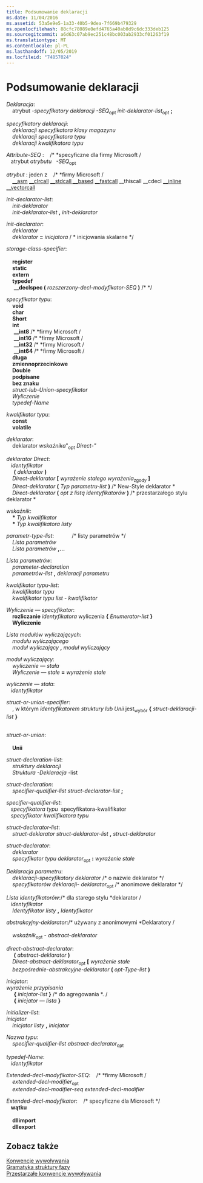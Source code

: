 ```yaml
---
title: Podsumowanie deklaracji
ms.date: 11/04/2016
ms.assetid: 53a5e9e5-1a33-40b5-9dea-7f669b479329
ms.openlocfilehash: 88cfc78089e0efd4765a40ab0d9c6dc333deb125
ms.sourcegitcommit: a6d63c07ab9ec251c48bc003ab2933cf01263f19
ms.translationtype: MT
ms.contentlocale: pl-PL
ms.lasthandoff: 12/05/2019
ms.locfileid: "74857024"
---
```

# <a name="summary-of-declarations"></a>Podsumowanie deklaracji

*Deklaracja*:<br/>
&nbsp;&nbsp;&nbsp;&nbsp;atrybut *-specyfikatory deklaracji* *-SEQ*<sub>opt</sub> *init-deklarator-list*<sub>opt</sub> **;**

*specyfikatory deklaracji*:<br/>
&nbsp;&nbsp;&nbsp;&nbsp;*deklaracji*<sub></sub> *specyfikatora klasy magazynu*<br/>
&nbsp;&nbsp;&nbsp;&nbsp;*deklaracji*<sub></sub> *specyfikatora typu*<br/>
&nbsp;&nbsp;&nbsp;&nbsp;*deklaracji*<sub></sub> *kwalifikatora typu*

*Attribute-SEQ* :&nbsp;&nbsp;&nbsp;&nbsp;/\* \*specyficzne dla firmy Microsoft /<br/>
&nbsp;&nbsp;&nbsp;atrybut *atrybutu* &nbsp; *-SEQ*<sub>opt</sub>

*atrybut* : jeden z&nbsp;&nbsp;&nbsp;&nbsp;/\* \*firmy Microsoft /<br/>
&nbsp;&nbsp;&nbsp;&nbsp;[__asm](../assembler/inline/asm.md) [__clrcall](../cpp/clrcall.md) [__stdcall __based](../cpp/stdcall.md) [](../cpp/based-grammar.md) [__fastcall](../cpp/fastcall.md) [](../cpp/thiscall.md) [](../cpp/cdecl.md) __thiscall __cdecl [__inline](../cpp/inline-functions-cpp.md) [__vectorcall](../cpp/vectorcall.md)

*init-declarator-list*:<br/>
&nbsp;&nbsp;&nbsp;&nbsp;*init-deklarator*<br/>
&nbsp;&nbsp;&nbsp;&nbsp;*init-deklarator-list* **,** *init-deklarator*

*init-declarator*:<br/>
&nbsp;&nbsp;&nbsp;&nbsp;*deklarator*<br/>
&nbsp;&nbsp;&nbsp;&nbsp;*deklarator* **=** *inicjatora*  / \* inicjowania skalarne \*/

*storage-class-specifier*:<br/>
&nbsp;&nbsp; **&nbsp;&nbsp;**<br/>
&nbsp;&nbsp;&nbsp;&nbsp;**register**<br/>
&nbsp;&nbsp;&nbsp;&nbsp;**static**<br/>
&nbsp;&nbsp;&nbsp;&nbsp;**extern**<br/>
&nbsp;&nbsp;&nbsp;&nbsp;**typedef**<br/>
&nbsp;&nbsp;&nbsp;&nbsp; **__declspec (** *rozszerzony-decl-modyfikator-SEQ* **)**  /\* \*/

*specyfikator typu*:<br/>
&nbsp;&nbsp;&nbsp;&nbsp;**void**<br/>
&nbsp;&nbsp;&nbsp;&nbsp;**char**<br/>
&nbsp;&nbsp;&nbsp;&nbsp;**Short**<br/>
&nbsp;&nbsp;&nbsp;&nbsp;**int**<br/>
&nbsp;&nbsp;&nbsp;&nbsp; **__int8** /\* \*firmy Microsoft /<br/>
&nbsp;&nbsp;&nbsp;&nbsp; **__int16** /\* \*firmy Microsoft /<br/>
&nbsp;&nbsp;&nbsp;&nbsp; **__int32** /\* \*firmy Microsoft /<br/>
&nbsp;&nbsp;&nbsp;&nbsp; **__int64** /\* \*firmy Microsoft /<br/>
&nbsp;&nbsp;&nbsp;&nbsp;**długa**<br/>
&nbsp;&nbsp;&nbsp;&nbsp;**zmiennoprzecinkowe**<br/>
&nbsp;&nbsp;&nbsp;&nbsp;**Double**<br/>
&nbsp;&nbsp;&nbsp;&nbsp;**podpisane**<br/>
&nbsp;&nbsp;&nbsp;&nbsp;**bez znaku**<br/>
&nbsp;&nbsp;&nbsp;&nbsp;*struct-lub-Union-specyfikator*<br/>
&nbsp;&nbsp;&nbsp;&nbsp;*Wyliczenie*<br/>
&nbsp;&nbsp;&nbsp;&nbsp;*typedef-Name*

*kwalifikator typu*:<br/>
&nbsp;&nbsp;&nbsp;&nbsp;**const**<br/>
&nbsp;&nbsp;&nbsp;&nbsp;**volatile**

*deklarator*:<br/>
&nbsp;&nbsp;&nbsp;&nbsp;deklarator *wskaźnika*"<sub>opt</sub> *Direct-"*

*deklarator Direct*:<br/>
&nbsp;&nbsp;&nbsp;*identyfikator* &nbsp;<br/>
&nbsp;&nbsp;&nbsp;&nbsp; **(** *deklarator* **)**<br/>
&nbsp;&nbsp;&nbsp;&nbsp;*Direct-deklarator* **[** *wyrażenie stałego wyrażenia*<sub>zgody</sub> **]**<br/>
&nbsp;&nbsp;&nbsp;&nbsp;*Direct-deklarator* **(** *Typ parametru-list* **)**  /\* New-Style deklarator \*<br/>
&nbsp;&nbsp;&nbsp;&nbsp;*Direct-deklarator* **(** *opt z listą identyfikatorów*<sub></sub> **)**  /\* przestarzałego stylu deklarator \*

*wskaźnik*:<br/>
&nbsp;&nbsp;&nbsp;&nbsp;<strong>\*</strong> *Typ kwalifikator*<sub></sub><br/>
&nbsp;&nbsp;&nbsp;&nbsp;<strong>\*</strong> *Typ kwalifikatora listy*<sub></sub>

*parametr-type-list*:&nbsp;&nbsp;&nbsp;&nbsp;&nbsp;&nbsp;&nbsp;&nbsp;&nbsp;&nbsp;&nbsp;&nbsp;/\* listy parametrów \*/<br/>
&nbsp;&nbsp;&nbsp;&nbsp;*Lista parametrów*<br/>
&nbsp;&nbsp;&nbsp;&nbsp;*Lista parametrów* **,...**

*Lista parametrów*:<br/>
&nbsp;&nbsp;&nbsp;&nbsp;*parameter-declaration*<br/>
&nbsp;&nbsp;&nbsp;&nbsp;*parametrów-list* **,** *deklaracji parametru*

*kwalifikator typu-list*:<br/>
&nbsp;&nbsp;&nbsp;&nbsp;*kwalifikator typu*<br/>
&nbsp;&nbsp;&nbsp;&nbsp;*kwalifikator typu list* - *kwalifikator*

*Wyliczenie — specyfikator*:<br/>
&nbsp;&nbsp;&nbsp;&nbsp;**rozliczanie** *identyfikatora*<sub></sub> wyliczenia **{** *Enumerator-list* **}**<br/>
&nbsp;&nbsp;&nbsp;&nbsp;**Wyliczenie**

*Lista modułów wyliczających*:<br/>
&nbsp;&nbsp;&nbsp;&nbsp;*modułu wyliczającego*<br/>
&nbsp;&nbsp;&nbsp;&nbsp;*moduł wyliczający* **,** *moduł wyliczający*

*moduł wyliczający*:<br/>
&nbsp;&nbsp;&nbsp;&nbsp;*wyliczenie — stała*<br/>
&nbsp;&nbsp;&nbsp;&nbsp;*Wyliczenie — stałe* **=** *wyrażenie stałe*

*wyliczenie — stała*:<br/>
&nbsp;&nbsp;&nbsp;*identyfikator* &nbsp;

*struct-or-union-specifier*:<br/>
&nbsp;&nbsp;&nbsp;&nbsp;, w którym *identyfikatorem* *struktury lub Unii* jest<sub>wybór</sub> **{** *struct-deklaracji-list* **}**<br/>
&nbsp;&nbsp; *&nbsp;&nbsp;*

*struct-or-union*:<br/>
&nbsp;&nbsp; **&nbsp;&nbsp;**<br/>
&nbsp;&nbsp;&nbsp;&nbsp;**Unii**

*struct-declaration-list*:<br/>
&nbsp;&nbsp;&nbsp;&nbsp;*struktury deklaracji*<br/>
&nbsp;&nbsp;&nbsp;&nbsp;*Struktura* *-Deklaracja* -list

*struct-declaration*:<br/>
&nbsp;&nbsp;&nbsp;&nbsp;*specifier-qualifier-list* *struct-declarator-list* **;**

*specifier-qualifier-list*:<br/>
&nbsp;&nbsp;&nbsp;*specyfikatora*<sub></sub> *typu* &nbsp;specyfikatora-kwalifikator<br/>
&nbsp;&nbsp;&nbsp;*specyfikator*<sub></sub> *kwalifikatora typu* &nbsp;

*struct-declarator-list*:<br/>
&nbsp;&nbsp;&nbsp;&nbsp;*struct-deklarator* *struct-deklarator-list* **,** *struct-deklarator*

*struct-declarator*:<br/>
&nbsp;&nbsp;&nbsp;&nbsp;*deklarator*<br/>
&nbsp;&nbsp;&nbsp;&nbsp;*specyfikator typu* *deklarator*<sub>opt</sub> **:** *wyrażenie stałe*

*Deklaracja parametru*:<br/>
&nbsp;&nbsp;&nbsp;&nbsp;*deklaracji-specyfikatory* *deklarator* /\* o nazwie deklarator \*/<br/>
&nbsp;&nbsp;&nbsp;&nbsp;*specyfikatorów deklaracji-* *deklarator*<sub>opt</sub> /\* anonimowe deklarator \*/

*Lista identyfikatorów*:/\* dla starego stylu \*deklarator /<br/>
&nbsp;&nbsp;&nbsp;*identyfikator* &nbsp;<br/>
&nbsp;&nbsp;&nbsp;&nbsp;*Identyfikator listy* **,** *Identyfikator*

*abstrakcyjny-deklarator*:/\* używany z anonimowymi \*Deklaratory /<br/>
&nbsp;&nbsp; *&nbsp;&nbsp;*<br/>
&nbsp;&nbsp;&nbsp;&nbsp;*wskaźnik*<sub>opt</sub> - *abstract-deklarator*

*direct-abstract-declarator*:<br/>
&nbsp;&nbsp;&nbsp;&nbsp; **(** *abstract-deklarator* **)**<br/>
&nbsp;&nbsp;&nbsp;&nbsp;*Direct-abstract-deklarator*<sub>opt</sub> **[** *wyrażenie stałe*<sub></sub><br/>
&nbsp;&nbsp;&nbsp;&nbsp;*bezpośrednie-abstrakcyjne-deklarator*<sub></sub> **(** *opt-Type-list*<sub></sub> **)**

*inicjator*:<br/>
*wyrażenie przypisania* &nbsp;&nbsp;&nbsp;&nbsp;<br/>
&nbsp;&nbsp;&nbsp;&nbsp; **{** *inicjator-list* **}**  /\* do agregowania \*. /<br/>
&nbsp;&nbsp;&nbsp;&nbsp; **{** *inicjator — lista* **}**

*initializer-list*:<br/>
*inicjator* &nbsp;&nbsp;&nbsp;&nbsp;<br/>
&nbsp;&nbsp;&nbsp;&nbsp;*inicjator listy* **,** *inicjator*

*Nazwa typu*:<br/>
&nbsp;&nbsp;&nbsp;&nbsp;*specifier-qualifier-list* *abstract-declarator*<sub>opt</sub>

*typedef-Name*:<br/>
&nbsp;&nbsp;&nbsp;*identyfikator* &nbsp;

*Extended-decl-modyfikator-SEQ*:&nbsp;&nbsp;&nbsp;&nbsp;/\* \*firmy Microsoft /<br/>
&nbsp;&nbsp;&nbsp;&nbsp;*extended-decl-modifier*<sub>opt</sub><br/>
&nbsp;&nbsp;&nbsp;&nbsp;*extended-decl-modifier-seq* *extended-decl-modifier*

*Extended-decl-modyfikator*:&nbsp;&nbsp;&nbsp;&nbsp;/\* specyficzne dla Microsoft \*/<br/>
&nbsp;&nbsp;&nbsp;**wątku** &nbsp;<br/>
&nbsp;&nbsp; **&nbsp;&nbsp;**<br/>
&nbsp;&nbsp;&nbsp;&nbsp;**dllimport**<br/>
&nbsp;&nbsp;&nbsp;&nbsp;**dllexport**

## <a name="see-also"></a>Zobacz także

[Konwencje wywoływania](../cpp/calling-conventions.md)<br/>
[Gramatyka struktury fazy](../c-language/phrase-structure-grammar.md)<br/>
[Przestarzałe konwencje wywoływania](../cpp/obsolete-calling-conventions.md)